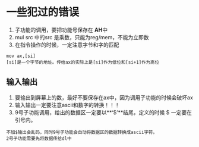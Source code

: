# 一些犯过的错误

1. 子功能的调用，要把功能号保存在 **AH**中
2. mul src 中的src 是乘数，只能为reg/mem，不能为立即数
4. 在指令操作的时候，一定注意字节和字的匹配
```
mov ax,[si]
[si]是一个字节的地址。传给ax的实际上是[si]作为低位和[si+1]作为高位
```
## 输入输出
1. 要输出到屏幕上的数，最好不要保存在ax中，因为调用子功能的时候会破坏ax
2. 输入输出一定要注意ascii和数字的转换！！！
3. 9号子功能调用，给出的数据区一定要以**‘$’**结尾，定义的时候 $ 一定要在引号内。  
```
不加$输出会乱码，同时9号子功能会自动将数据区的数据转换成ascii字符。
2号子功能需要先将数据传给dl中
```
